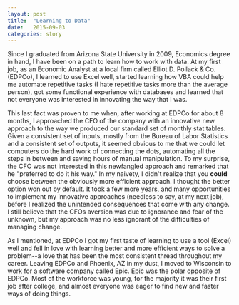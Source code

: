 ```yaml
---
layout: post
title:  "Learning to Data"
date:   2015-09-03
categories: story
---
```


Since I graduated from Arizona State University in 2009, Economics degree in hand, I have been on a path to learn how to work with data. At my first job, as an Economic Analyst at a local firm called Elliot D. Pollack & Co. (EDPCo), I learned to use Excel well, started learning how VBA could help me automate repetitive tasks (I hate repetitive tasks more than the average person), got some functional experience with databases and learned that not everyone was interested in innovating the way that I was.

This last fact was proven to me when, after working at EDPCo for about 8 months, I approached the CFO of the company with an innovative new approach to the way we produced our standard set of monthly stat tables. Given a consistent set of inputs, mostly from the Bureau of Labor Statistics and a consistent set of outputs, it seemed obvious to me that we could let computers do the hard work of connecting the dots, automating all the steps in between and saving hours of manual manipulation. To my surprise, the CFO was not interested in this newfangled approach and remarked that he "preferred to do it his way." In my naivety, I didn't realize that you __could__ choose between the obviously more efficient approach. I thought the better option won out by default. It took a few more years, and many opportunities to implement my innovative approaches (needless to say, at my next job), before I realized the unintended consequences that come with any change. I still believe that the CFOs aversion was due to ignorance and fear of the unknown, but my approach was no less ignorant of the difficulties of managing change.

As I mentioned, at EDPCo I got my first taste of learning to use a tool (Excel) well and fell in love with learning better and more efficient ways to solve a problem--a love that has been the most consistent thread throughout my career. Leaving EDPCo and Phoenix, AZ in my dust, I moved to Wisconsin to work for a software company called Epic. Epic was the polar opposite of EDPCo. Most of the workforce was young, for the majority it was their first job after college, and almost everyone was eager to find new and faster ways of doing things.   


